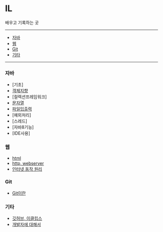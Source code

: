 # IL
배우고 기록하는 곳

---

* [자바](#자바)
* [웹](#웹)
* [Git](#Git)
* [기타](#기타)


---

### 자바

- [기초]
- [객체지향](Java/객체지향.md)
- [컬렉션프레임워크]
- [문자열](Java/string,stringbuilder.md)
- [파일입출력](Java/FileIO.md)
- [예외처리]
- [스레드]
- [자바8기능]
- [IDE사용]


### 웹

- [html](web/FE/html.md)
- [http, webserver](web/internet/http,webserver.md)
- [인터넷 동작 원리](web/internet/internet.md)

### Git

- [Git이란](Git/Git이란.md)

### 기타

- [깃허브, 이클립스](etc/github,eclipse.md)
- [개발자에 대해서](etc/what,how,learn.md)
